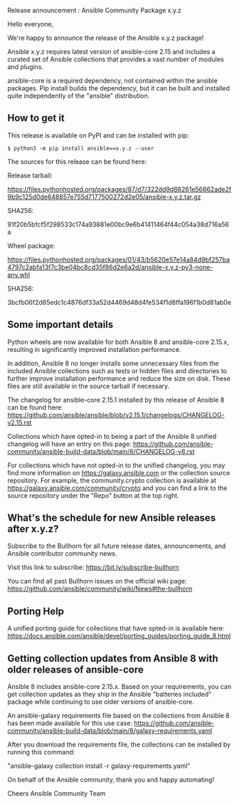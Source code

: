 Release announcement : Ansible Community Package x.y.z

Hello everyone,

We're happy to announce the release of the Ansible x.y.z package!

Ansible x.y.z requires latest version of ansible-core 2.15 and includes a curated set of
Ansible collections that provides a vast number of modules and plugins.

ansible-core is a required dependency, not
contained within the ansible packages. Pip install builds the
dependency, but it can be built and installed quite independently of
the "ansible" distribution.

How to get it
-------------

This release is available on PyPI and can be installed with pip:

`$ python3 -m pip install ansible==x.y.z --user`

The sources for this release can be found here:

Release tarball:

https://files.pythonhosted.org/packages/87/d7/322dd9d88261e56862ade2f9b9c125d0de648857e755d7177500272d2e05/ansible-x.y.z.tar.gz

SHA256:

91f20b5bfcf5f298533c174a93881e00bc9e6b41411464f44c054a38d716a56a

Wheel package:

https://files.pythonhosted.org/packages/01/43/b5620e57e14a84d9bf257ba4797c2abfa13f7c3be04bc8cd35f86d2e6a2d/ansible-x.y.z-py3-none-any.whl

SHA256:

3bcfb06f2d65edc1c4876df33a52d4469d48d4fe534f1d8ffa196f1b0d81ab0e

Some important details
-----------------------

Python wheels are now available for both Ansible 8 and ansible-core 2.15.x, resulting in significantly improved installation performance.

In addition, Ansible 8 no longer installs some unnecessary files from the included Ansible collections such as tests or hidden files and directories to further improve installation performance and reduce the size on disk. These files are still available in the source tarball if necessary.

The changelog for ansible-core 2.15.1 installed by this release of Ansible 8 can be found here: https://github.com/ansible/ansible/blob/v2.15.1/changelogs/CHANGELOG-v2.15.rst

Collections which have opted-in to being a part of the Ansible 8 unified changelog will have an entry on this page: https://github.com/ansible-community/ansible-build-data/blob/main/8/CHANGELOG-v8.rst

For collections which have not opted-in to the unified changelog, you may find more information on https://galaxy.ansible.com or the collection source repository. For example, the community.crypto collection is available at https://galaxy.ansible.com/community/crypto and you can find a link to the source repository under the "Repo" button at the top right.

What's the schedule for new Ansible releases after x.y.z?
---------------------------------------------------------

Subscribe to the Bullhorn for all future release dates, announcements, and Ansible contributor community news.

Visit this link to subscribe: https://bit.ly/subscribe-bullhorn

You can find all past Bullhorn issues on the official wiki page:
https://github.com/ansible/community/wiki/News#the-bullhorn

Porting Help
------------

A unified porting guide for collections that have opted-in is available here:
https://docs.ansible.com/ansible/devel/porting_guides/porting_guide_8.html

Getting collection updates from Ansible 8 with older releases of ansible-core
--------------------------------------

Ansible 8 includes ansible-core 2.15.x. Based on your requirements, you can get collection updates as they ship in the Ansible "batteries included" package while continuing to use older versions of ansible-core.

An ansible-galaxy requirements file based on the collections from
Ansible 8 has been made available for this use case:
https://github.com/ansible-community/ansible-build-data/blob/main/8/galaxy-requirements.yaml

After you download the requirements file, the collections can be installed by running this command:

"ansible-galaxy collection install -r galaxy-requirements.yaml"

On behalf of the Ansible community, thank you and happy automating!

Cheers
Ansible Community Team